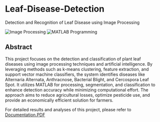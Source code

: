 # Leaf-Disease-Detection
Detection and Recognition of Leaf Disease using Image Processing

![Image Processing](https://img.shields.io/badge/Skill-Image%20Processing-blue)
![MATLAB Programming](https://img.shields.io/badge/Programming-MATLAB%20-orange)



## Abstract

This project focuses on the detection and classification of plant leaf diseases using image processing techniques and artificial intelligence. By leveraging methods such as k-means clustering, feature extraction, and support vector machine classifiers, the system identifies diseases like Alternaria Alternata, Anthracnose, Bacterial Blight, and Cercospora Leaf Spot. It utilizes MATLAB for processing, segmentation, and classification to enhance detection accuracy while minimizing computational effort. The approach aims to reduce agricultural losses, optimize pesticide use, and provide an economically efficient solution for farmers.

For detailed results and analyses of this project, please refer to [Documentation.PDF](documentation.pdf)
